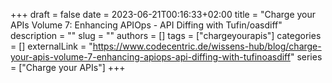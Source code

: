 +++ 
draft = false
date = 2023-06-21T00:16:33+02:00
title = "Charge your APIs Volume 7: Enhancing APIOps - API Diffing with Tufin/oasdiff"
description = ""
slug = ""
authors = []
tags = ["chargeyourapis"]
categories = []
externalLink = "https://www.codecentric.de/wissens-hub/blog/charge-your-apis-volume-7-enhancing-apiops-api-diffing-with-tufinoasdiff"
series = ["Charge your APIs"]
+++
